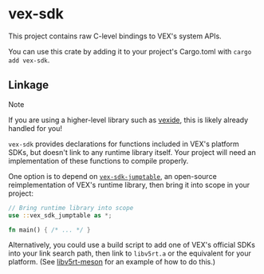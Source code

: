 # vex-sdk

This project contains raw C-level bindings to VEX's system APIs.

You can use this crate by adding it to your project's Cargo.toml with `cargo add vex-sdk`.

## Linkage

> [!NOTE]
> If you are using a higher-level library such as [vexide](https://crates.io/crates/vexide), this is likely already handled for you!

`vex-sdk` provides declarations for functions included in VEX's platform SDKs, but doesn't
link to any runtime library itself. Your project will need an implementation of these functions
to compile properly.

One option is to depend on [`vex-sdk-jumptable`](https://github.com/vexide/vex-sdk/tree/main/packages/vex-sdk-jumptable), an open-source reimplementation of VEX's runtime library, then bring it into scope in your project:

```rs
// Bring runtime library into scope
use ::vex_sdk_jumptable as *;

fn main() { /* ... */ }
```

Alternatively, you could use a build script to add one of VEX's official SDKs into your link search path, then link to `libv5rt.a` or the equivalent for your platform. (See [libv5rt-meson](https://github.com/ZestCommunity/libv5rt-meson) for an example of how to do this.)
